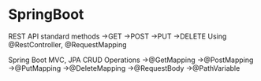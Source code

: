 # SpringBoot
REST API standard methods 
->GET
->POST
->PUT
->DELETE
Using @RestController, @RequestMapping




Spring Boot MVC, JPA CRUD Operations
->@GetMapping
->@PostMapping
->@PutMapping
->@DeleteMapping
->@RequestBody
->@PathVariable
